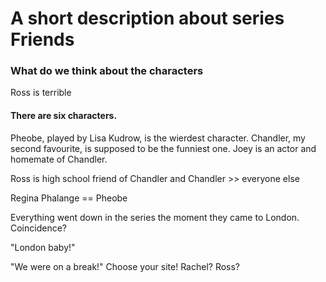 A short description about series Friends
=========================================

### What do we think about the characters

Ross is terrible

#### There are six characters.

Pheobe, played by Lisa Kudrow, is the wierdest character.
Chandler, my second favourite, is supposed to be the funniest one.
Joey is an actor and homemate of Chandler.

Ross is high school friend of Chandler and Chandler >> everyone else

Regina Phalange == Pheobe

Everything went down in the series the moment they came to London.
Coincidence?

"London baby!"

"We were on a break!" Choose your site! Rachel? Ross?

